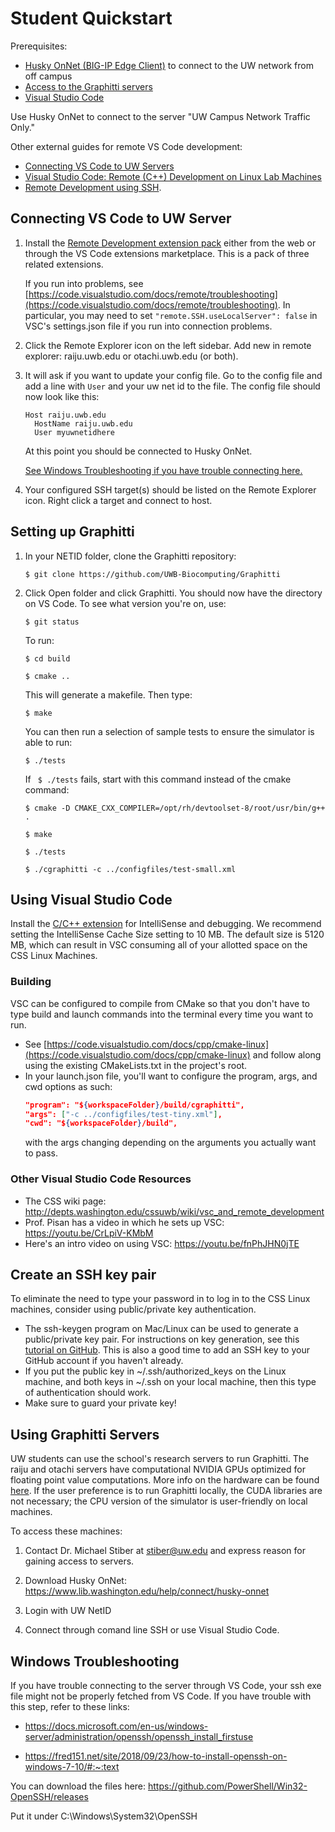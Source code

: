# Student Quickstart
Prerequisites:
- [Husky OnNet (BIG-IP Edge Client)](https://www.lib.washington.edu/help/connect/husky-onnet) to connect to the UW network from off campus
- [Access to the Graphitti servers](#using-graphitti-servers)
- [Visual Studio Code](https://code.visualstudio.com/)

Use Husky OnNet to connect to the server "UW Campus Network Traffic Only."

Other external guides for remote VS Code development:
- [Connecting VS Code to UW Servers](http://depts.washington.edu/cssuwb/wiki/write_high_quality_c_code#visual_studio_code)
- [Visual Studio Code: Remote (C++) Development on Linux Lab Machines
](http://depts.washington.edu/cssuwb/wiki/vsc_and_remote_development)
- [Remote Development using SSH](https://code.visualstudio.com/docs/remote/ssh). 

## Connecting VS Code to UW Server
1. Install the [Remote Development extension pack](https://marketplace.visualstudio.com/items?itemName=ms-vscode-remote.vscode-remote-extensionpack) either from the web or through the VS Code extensions marketplace. This is a pack of three related extensions.

    If you run into problems, see [https://code.visualstudio.com/docs/remote/troubleshooting](https://code.visualstudio.com/docs/remote/troubleshooting). In particular, you may need to set `"remote.SSH.useLocalServer": false` in VSC's settings.json file if you run into connection problems.
   
2. Click the Remote Explorer icon on the left sidebar. Add new in remote explorer: raiju.uwb.edu or otachi.uwb.edu (or both).
   
3. It will ask if you want to update your config file. Go to the config file and add a line with `User` and your uw net id to the file. The config file should now look like this: 

    ``` 
    Host raiju.uwb.edu
      HostName raiju.uwb.edu
      User myuwnetidhere
    ```

    At this point you should be connected to Husky OnNet. 
    
    [See Windows Troubleshooting if you have trouble connecting here.](#windows-troubleshooting)

4. Your configured SSH target(s) should be listed on the Remote Explorer icon. Right click a target and connect to host.

## Setting up Graphitti
1. In your NETID folder, clone the Graphitti repository:

    ```
    $ git clone https://github.com/UWB-Biocomputing/Graphitti
    ```

2. Click Open folder and click Graphitti. You should now have the directory on VS Code. To see what version you're on, use: 

    ```
    $ git status
    ```

    To run:

    ```
    $ cd build

    $ cmake .. 
    ```

    This will generate a makefile. Then type:

    ```
    $ make
    ```

    You can then run a selection of sample tests to ensure the simulator is able to run:

    ```
    $ ./tests
    ```

    If ` $ ./tests` fails, start with this command instead of the cmake command: 

    ```
    $ cmake -D CMAKE_CXX_COMPILER=/opt/rh/devtoolset-8/root/usr/bin/g++ .

    $ make

    $ ./tests

    $ ./cgraphitti -c ../configfiles/test-small.xml
    ```

## Using Visual Studio Code
Install the [C/C++ extension](https://marketplace.visualstudio.com/items?itemName=ms-vscode.cpptools) for IntelliSense and debugging. We recommend setting the IntelliSense Cache Size setting to 10 MB. The default size is 5120 MB, which can result in VSC consuming all of your allotted space on the CSS Linux Machines.

### Building
VSC can be configured to compile from CMake so that you don't have to type build and launch commands into the terminal every time you want to run. 
- See [https://code.visualstudio.com/docs/cpp/cmake-linux](https://code.visualstudio.com/docs/cpp/cmake-linux) and follow along using the existing CMakeLists.txt in the project's root.
- In your launch.json file, you'll want to configure the program, args, and cwd options as such:
    ```json
    "program": "${workspaceFolder}/build/cgraphitti",
    "args": ["-c ../configfiles/test-tiny.xml"],
    "cwd": "${workspaceFolder}/build",
    ```
    with the args changing depending on the arguments you actually want to pass.

### Other Visual Studio Code Resources
- The CSS wiki page: http://depts.washington.edu/cssuwb/wiki/vsc_and_remote_development
- Prof. Pisan has a video in which he sets up VSC: https://youtu.be/CrLpiV-KMbM
- Here's an intro video on using VSC: https://youtu.be/fnPhJHN0jTE

## Create an SSH key pair
To eliminate the need to type your password in to log in to the CSS Linux machines, consider using public/private key authentication. 
- The ssh-keygen program on Mac/Linux can be used to generate a public/private key pair. For instructions on key generation, see this [tutorial on GitHub](https://docs.github.com/en/github/authenticating-to-github/connecting-to-github-with-ssh/generating-a-new-ssh-key-and-adding-it-to-the-ssh-agent). This is also a good time to add an SSH key to your GitHub account if you haven't already.
- If you put the public key in ~/.ssh/authorized_keys on the Linux machine, and both keys in ~/.ssh on your local machine, then this type of authentication should work. 
- Make sure to guard your private key!

## Using Graphitti Servers
UW students can use the school's research servers to run Graphitti. The raiju and otachi servers have computational NVIDIA GPUs optimized for floating point value computations. More info on the hardware can be found [here](http://depts.washington.edu/cssuwb/wiki/computing_resources#raijuuwbedu). If the user preference is to run Graphitti locally, the CUDA libraries are not necessary; the CPU version of the simulator is user-friendly on local machines.

To access these machines:

1. Contact Dr. Michael Stiber at [stiber@uw.edu](mailto:stiber@uw.edu) and express reason for gaining access to servers.
   
2. Download Husky OnNet: https://www.lib.washington.edu/help/connect/husky-onnet

3. Login with UW NetID
   
4. Connect through comand line SSH or use Visual Studio Code.

## Windows Troubleshooting
If you have trouble connecting to the server through VS Code, your ssh exe file might not be properly fetched from VS Code. If you have trouble with this step, refer to these links: 

- https://docs.microsoft.com/en-us/windows-server/administration/openssh/openssh_install_firstuse

- https://fred151.net/site/2018/09/23/how-to-install-openssh-on-windows-7-10/#:~:text

You can download the files here: https://github.com/PowerShell/Win32-OpenSSH/releases

Put it under C:\Windows\System32\OpenSSH
